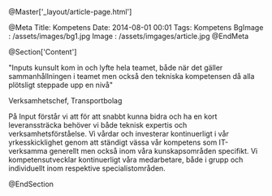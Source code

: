 @Master['_layout/article-page.html'] 

@Meta
Title: Kompetens
Date: 2014-08-01 00:01
Tags: Kompetens
BgImage : /assets/images/bg1.jpg
Image : /assets/imgages/article.jpg
@EndMeta

@Section['Content']

"Inputs kunsult kom in och lyfte hela teamet, både när det gäller sammanhållningen i teamet men också den tekniska kompetensen då alla plötsligt steppade upp en nivå"
 
Verksamhetschef, Transportbolag
 
På Input förstår vi att
för att snabbt kunna bidra och ha en kort leveranssträcka behöver vi både teknisk expertis och verksamhetsförståelse. Vi vårdar och investerar kontinuerligt i vår yrkesskicklighet genom att ständigt vässa vår kompetens som IT-verksamma generellt men också inom våra kunskapsområden specifikt. Vi kompetensutvecklar kontinuerligt våra medarbetare, både i grupp och individuellt inom respektive specialistområden.

@EndSection
